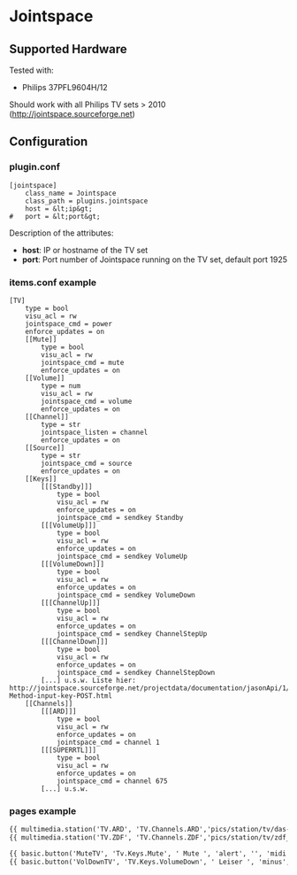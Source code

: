 # Jointspace

## Supported Hardware

Tested with:
* Philips 37PFL9604H/12

Should work with all Philips TV sets > 2010 (http://jointspace.sourceforge.net)

## Configuration

### plugin.conf

```
[jointspace]
    class_name = Jointspace
    class_path = plugins.jointspace
    host = &lt;ip&gt;
#   port = &lt;port&gt;
```

Description of the attributes:

* __host__: IP or hostname of the TV set
* __port__: Port number of Jointspace running on the TV set, default port 1925

### items.conf example

```
[TV]
	type = bool
	visu_acl = rw
	jointspace_cmd = power
	enforce_updates = on
	[[Mute]]
		type = bool
		visu_acl = rw
		jointspace_cmd = mute
		enforce_updates = on
	[[Volume]]
		type = num
		visu_acl = rw
		jointspace_cmd = volume
		enforce_updates = on		
	[[Channel]]
		type = str
		jointspace_listen = channel
		enforce_updates = on	
	[[Source]]
		type = str
		jointspace_cmd = source
		enforce_updates = on	
	[[Keys]]
		[[[Standby]]]
			type = bool
			visu_acl = rw
			enforce_updates = on		
			jointspace_cmd = sendkey Standby
		[[[VolumeUp]]]
			type = bool
			visu_acl = rw
			enforce_updates = on		
			jointspace_cmd = sendkey VolumeUp
		[[[VolumeDown]]]
			type = bool
			visu_acl = rw
			enforce_updates = on		
			jointspace_cmd = sendkey VolumeDown
		[[[ChannelUp]]]
			type = bool
			visu_acl = rw
			enforce_updates = on		
			jointspace_cmd = sendkey ChannelStepUp
		[[[ChannelDown]]]
			type = bool
			visu_acl = rw
			enforce_updates = on		
			jointspace_cmd = sendkey ChannelStepDown
		[...] u.s.w. Liste hier: http://jointspace.sourceforge.net/projectdata/documentation/jasonApi/1/doc/API-Method-input-key-POST.html
	[[Channels]]
		[[[ARD]]]
			type = bool
			visu_acl = rw
			enforce_updates = on
			jointspace_cmd = channel 1
		[[[SUPERRTL]]]
			type = bool
			visu_acl = rw
			enforce_updates = on
			jointspace_cmd = channel 675
		[...] u.s.w.

```

### pages example

```html
{{ multimedia.station('TV.ARD', 'TV.Channels.ARD','pics/station/tv/das-erste_s.png', 1, 'midi') }}
{{ multimedia.station('TV.ZDF', 'TV.Channels.ZDF','pics/station/tv/zdf_s.png', 1, 'midi') }}

{{ basic.button('MuteTV', 'Tv.Keys.Mute', ' Mute ', 'alert', '', 'midi') }}
{{ basic.button('VolDownTV', 'TV.Keys.VolumeDown', ' Leiser ', 'minus', '', 'midi') }}
```